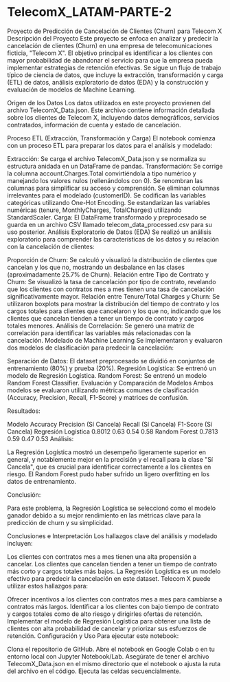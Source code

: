 # TelecomX_LATAM-PARTE-2


Proyecto de Predicción de Cancelación de Clientes (Churn) para Telecom X
Descripción del Proyecto
Este proyecto se enfoca en analizar y predecir la cancelación de clientes (Churn) en una empresa de telecomunicaciones ficticia, "Telecom X". El objetivo principal es identificar a los clientes con mayor probabilidad de abandonar el servicio para que la empresa pueda implementar estrategias de retención efectivas. Se sigue un flujo de trabajo típico de ciencia de datos, que incluye la extracción, transformación y carga (ETL) de datos, análisis exploratorio de datos (EDA) y la construcción y evaluación de modelos de Machine Learning.

Origen de los Datos
Los datos utilizados en este proyecto provienen del archivo TelecomX_Data.json. Este archivo contiene información detallada sobre los clientes de Telecom X, incluyendo datos demográficos, servicios contratados, información de cuenta y estado de cancelación.

Proceso ETL (Extracción, Transformación y Carga)
El notebook comienza con un proceso ETL para preparar los datos para el análisis y modelado:

Extracción: Se carga el archivo TelecomX_Data.json y se normaliza su estructura anidada en un DataFrame de pandas.
Transformación:
Se corrige la columna account.Charges.Total convirtiéndola a tipo numérico y manejando los valores nulos (rellenándolos con 0).
Se renombran las columnas para simplificar su acceso y comprensión.
Se eliminan columnas irrelevantes para el modelado (customerID).
Se codifican las variables categóricas utilizando One-Hot Encoding.
Se estandarizan las variables numéricas (tenure, MonthlyCharges, TotalCharges) utilizando StandardScaler.
Carga: El DataFrame transformado y preprocesado se guarda en un archivo CSV llamado telecom_data_processed.csv para su uso posterior.
Análisis Exploratorio de Datos (EDA)
Se realizó un análisis exploratorio para comprender las características de los datos y su relación con la cancelación de clientes:

Proporción de Churn: Se calculó y visualizó la distribución de clientes que cancelan y los que no, mostrando un desbalance en las clases (aproximadamente 25.7% de Churn).
Relación entre Tipo de Contrato y Churn: Se visualizó la tasa de cancelación por tipo de contrato, revelando que los clientes con contratos mes a mes tienen una tasa de cancelación significativamente mayor.
Relación entre Tenure/Total Charges y Churn: Se utilizaron boxplots para mostrar la distribución del tiempo de contrato y los cargos totales para clientes que cancelaron y los que no, indicando que los clientes que cancelan tienden a tener un tiempo de contrato y cargos totales menores.
Análisis de Correlación: Se generó una matriz de correlación para identificar las variables más relacionadas con la cancelación.
Modelado de Machine Learning
Se implementaron y evaluaron dos modelos de clasificación para predecir la cancelación:

Separación de Datos: El dataset preprocesado se dividió en conjuntos de entrenamiento (80%) y prueba (20%).
Regresión Logística: Se entrenó un modelo de Regresión Logística.
Random Forest: Se entrenó un modelo Random Forest Classifier.
Evaluación y Comparación de Modelos
Ambos modelos se evaluaron utilizando métricas comunes de clasificación (Accuracy, Precision, Recall, F1-Score) y matrices de confusión.

Resultados:

Modelo	Accuracy	Precision (Sí Cancela)	Recall (Sí Cancela)	F1-Score (Sí Cancela)
Regresión Logística	0.8012	0.63	0.54	0.58
Random Forest	0.7813	0.59	0.47	0.53
Análisis:

La Regresión Logística mostró un desempeño ligeramente superior en general, y notablemente mejor en la precisión y el recall para la clase "Sí Cancela", que es crucial para identificar correctamente a los clientes en riesgo. El Random Forest pudo haber sufrido un ligero overfitting en los datos de entrenamiento.

Conclusión:

Para este problema, la Regresión Logística se seleccionó como el modelo ganador debido a su mejor rendimiento en las métricas clave para la predicción de churn y su simplicidad.

Conclusiones e Interpretación
Los hallazgos clave del análisis y modelado incluyen:

Los clientes con contratos mes a mes tienen una alta propensión a cancelar.
Los clientes que cancelan tienden a tener un tiempo de contrato más corto y cargos totales más bajos.
La Regresión Logística es un modelo efectivo para predecir la cancelación en este dataset.
Telecom X puede utilizar estos hallazgos para:

Ofrecer incentivos a los clientes con contratos mes a mes para cambiarse a contratos más largos.
Identificar a los clientes con bajo tiempo de contrato y cargos totales como de alto riesgo y dirigirles ofertas de retención.
Implementar el modelo de Regresión Logística para obtener una lista de clientes con alta probabilidad de cancelar y priorizar sus esfuerzos de retención.
Configuración y Uso
Para ejecutar este notebook:

Clona el repositorio de GitHub.
Abre el notebook en Google Colab o en tu entorno local con Jupyter Notebook/Lab.
Asegúrate de tener el archivo TelecomX_Data.json en el mismo directorio que el notebook o ajusta la ruta del archivo en el código.
Ejecuta las celdas secuencialmente.
